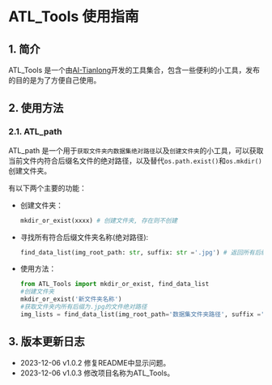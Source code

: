 # ATL_Tools 使用指南
## 1. 简介
ATL_Tools 是一个由[AI-Tianlong](https://github.com/AI-Tianlong)开发的工具集合，包含一些便利的小工具，发布的目的是为了方便自己使用。
## 2. 使用方法
### 2.1. ATL_path
ATL_path 是一个用于`获取文件夹内数据集绝对路径`以及`创建文件夹`的小工具，可以获取当前文件内符合后缀名文件的绝对路径，以及替代`os.path.exist()`和`os.mkdir()`创建文件夹。

有以下两个主要的功能：
- 创建文件夹：
    ```python
    mkdir_or_exist(xxxx) # 创建文件夹, 存在则不创建
    ```
- 寻找所有符合后缀文件夹名称(绝对路径):
    ```python
    find_data_list(img_root_path: str, suffix: str ='.jpg') # 返回所有后缀为.jpg的文件绝对路径
    ```
- 使用方法：
    ```python
    from ATL_Tools import mkdir_or_exist, find_data_list
    #创建文件夹
    mkdir_or_exist('新文件夹名称')
    #获取文件夹内所有后缀为.jpg的文件绝对路径
    img_lists = find_data_list(img_root_path='数据集文件夹路径', suffix ='.jpg')
    ```
## 3. 版本更新日志
- 2023-12-06 v1.0.2 修复README中显示问题。
- 2023-12-06 v1.0.3 修改项目名称为ATL_Tools。